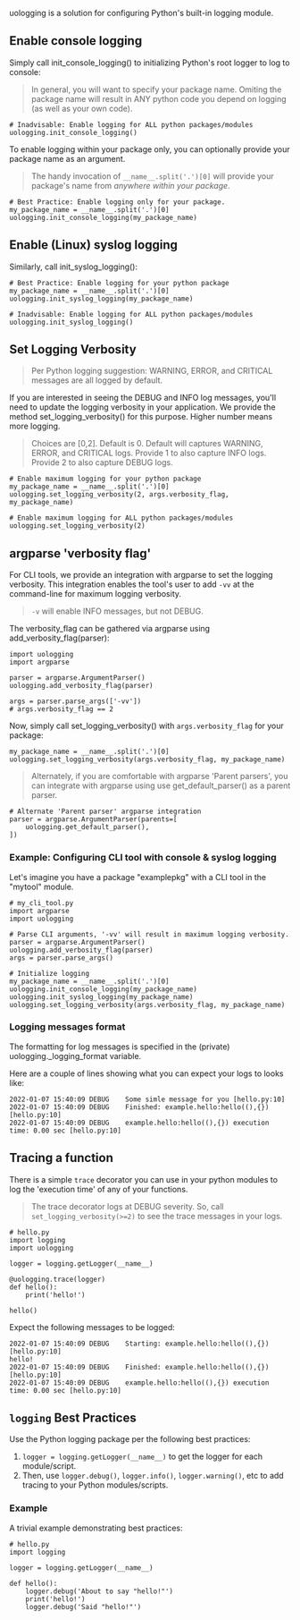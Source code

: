 uologging is a solution for configuring Python's built-in logging module.

## Enable console logging

Simply call init_console_logging() to initializing Python's root logger to log to console:

> In general, you will want to specify your package name.
> Omiting the package name will result in ANY python code you depend on logging (as well as your own code).

    # Inadvisable: Enable logging for ALL python packages/modules
    uologging.init_console_logging()

To enable logging within your package only, you can optionally provide your package name as an argument.

> The handy invocation of `__name__.split('.')[0]` will provide your package's name from *anywhere within your package*.

    # Best Practice: Enable logging only for your package.
    my_package_name = __name__.split('.')[0]
    uologging.init_console_logging(my_package_name)

## Enable (Linux) syslog logging

Similarly, call init_syslog_logging():

    # Best Practice: Enable logging for your python package
    my_package_name = __name__.split('.')[0]
    uologging.init_syslog_logging(my_package_name)

    # Inadvisable: Enable logging for ALL python packages/modules
    uologging.init_syslog_logging()

## Set Logging Verbosity

> Per Python logging suggestion: WARNING, ERROR, and CRITICAL messages are all logged by default.

If you are interested in seeing the DEBUG and INFO log messages, you'll need to update the logging verbosity in your application.
We provide the method set_logging_verbosity() for this purpose.
Higher number means more logging. 

> Choices are [0,2].
> Default is 0. Default will captures WARNING, ERROR, and CRITICAL logs.
> Provide 1 to also capture INFO logs. 
> Provide 2 to also capture DEBUG logs.

    # Enable maximum logging for your python package
    my_package_name = __name__.split('.')[0]
    uologging.set_logging_verbosity(2, args.verbosity_flag, my_package_name)

    # Enable maximum logging for ALL python packages/modules
    uologging.set_logging_verbosity(2)

## argparse 'verbosity flag'

For CLI tools, we provide an integration with argparse to set the logging verbosity.
This integration enables the tool's user to add `-vv` at the command-line for maximum logging verbosity.

> `-v` will enable INFO messages, but not DEBUG.

The verbosity_flag can be gathered via argparse using add_verbosity_flag(parser):

    import uologging
    import argparse

    parser = argparse.ArgumentParser()
    uologging.add_verbosity_flag(parser)

    args = parser.parse_args(['-vv'])
    # args.verbosity_flag == 2

Now, simply call set_logging_verbosity() with `args.verbosity_flag` for your package:

    my_package_name = __name__.split('.')[0]
    uologging.set_logging_verbosity(args.verbosity_flag, my_package_name)

> Alternately, if you are comfortable with argparse 'Parent parsers', you can integrate with argparse using use get_default_parser() as a parent parser.

    # Alternate 'Parent parser' argparse integration
    parser = argparse.ArgumentParser(parents=[
        uologging.get_default_parser(),
    ])

### Example: Configuring CLI tool with console & syslog logging

Let's imagine you have a package "examplepkg" with a CLI tool in the "mytool" module.

    # my_cli_tool.py
    import argparse
    import uologging

    # Parse CLI arguments, '-vv' will result in maximum logging verbosity.
    parser = argparse.ArgumentParser()
    uologging.add_verbosity_flag(parser)
    args = parser.parse_args()

    # Initialize logging
    my_package_name = __name__.split('.')[0]
    uologging.init_console_logging(my_package_name)
    uologging.init_syslog_logging(my_package_name)
    uologging.set_logging_verbosity(args.verbosity_flag, my_package_name)

### Logging messages format

The formatting for log messages is specified in the (private) uologging._logging_format variable.

Here are a couple of lines showing what you can expect your logs to looks like:

    2022-01-07 15:40:09 DEBUG    Some simle message for you [hello.py:10]
    2022-01-07 15:40:09 DEBUG    Finished: example.hello:hello((),{}) [hello.py:10] 
    2022-01-07 15:40:09 DEBUG    example.hello:hello((),{}) execution time: 0.00 sec [hello.py:10] 


## Tracing a function

There is a simple `trace` decorator you can use in your python modules to log the 'execution time' of any of your functions.

> The trace decorator logs at DEBUG severity.
> So, call `set_logging_verbosity(>=2)` to see the trace messages in your logs.

    # hello.py
    import logging
    import uologging

    logger = logging.getLogger(__name__)

    @uologging.trace(logger)
    def hello():
        print('hello!')
    
    hello()

Expect the following messages to be logged:

    2022-01-07 15:40:09 DEBUG    Starting: example.hello:hello((),{}) [hello.py:10]
    hello!
    2022-01-07 15:40:09 DEBUG    Finished: example.hello:hello((),{}) [hello.py:10] 
    2022-01-07 15:40:09 DEBUG    example.hello:hello((),{}) execution time: 0.00 sec [hello.py:10] 

## `logging` Best Practices

Use the Python logging package per the following best practices:

1. `logger = logging.getLogger(__name__)` to get the logger for each module/script.
2. Then, use `logger.debug()`, `logger.info()`, `logger.warning()`, etc to add tracing to your Python modules/scripts.

### Example

A trivial example demonstrating best practices:

    # hello.py
    import logging

    logger = logging.getLogger(__name__)

    def hello():
        logger.debug('About to say "hello!"')
        print('hello!')
        logger.debug('Said "hello!"')
